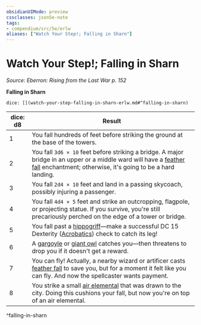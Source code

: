 ```yaml
---
obsidianUIMode: preview
cssclasses: json5e-note
tags:
- compendium/src/5e/erlw
aliases: ["Watch Your Step!; Falling in Sharn"]
---
```

# Watch Your Step!; Falling in Sharn
*Source: Eberron: Rising from the Last War p. 152* 

**Falling in Sharn**

`dice: [](watch-your-step-falling-in-sharn-erlw.md#^falling-in-sharn)`

| dice: d8 | Result |
|----------|--------|
| 1 | You fall hundreds of feet before striking the ground at the base of the towers. |
| 2 | You fall `3d6 × 10` feet before striking a bridge. A major bridge in an upper or a middle ward will have a [feather fall](/Systems/5e/spells/feather-fall.md) enchantment; otherwise, it's going to be a hard landing. |
| 3 | You fall `2d4 × 10` feet and land in a passing skycoach, possibly injuring a passenger. |
| 4 | You fall `4d4 × 5` feet and strike an outcropping, flagpole, or projecting statue. If you survive, you're still precariously perched on the edge of a tower or bridge. |
| 5 | You fall past a [hippogriff](/Systems/5e/bestiary/monstrosity/hippogriff.md)—make a successful DC 15 Dexterity ([Acrobatics](/Systems/5e/rules/skills.md#Acrobatics)) check to catch its leg! |
| 6 | A [gargoyle](/Systems/5e/bestiary/elemental/gargoyle.md) or [giant owl](/Systems/5e/bestiary/beast/giant-owl.md) catches you—then threatens to drop you if it doesn't get a reward. |
| 7 | You can fly! Actually, a nearby wizard or artificer casts [feather fall](/Systems/5e/spells/feather-fall.md) to save you, but for a moment it felt like you can fly. And now the spellcaster wants payment. |
| 8 | You strike a small [air elemental](/Systems/5e/bestiary/elemental/air-elemental.md) that was drawn to the city. Doing this cushions your fall, but now you're on top of an air elemental. |
^falling-in-sharn